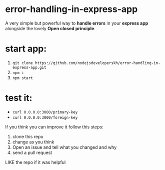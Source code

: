 # error-handling-in-express-app

A very simple but powerful way to **handle errors** in your **express app** alongside the lovely **Open closed principle**.

# start app:

1. `git clone https://github.com/nodejsdeveloperskh/error-handling-in-express-app.git`
2. `npm i`
3. `npm start`

# test it:

- `curl 0.0.0.0:3000/primary-key`
- `curl 0.0.0.0:3000/foreign-key`

If you think you can improve it follow this steps:

1. clone this repo
2. change as you think
3. Open an issue and tell what you changed and why
4. send a pull request

LIKE the repo if it was helpful
